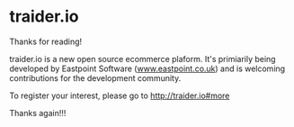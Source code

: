 traider.io
==========

Thanks for reading! 

traider.io is a new open source ecommerce plaform. It's primiarily being developed by Eastpoint Software (www.eastpoint.co.uk) and is welcoming contributions for the development community.

To register your interest, please go to http://traider.io#more

Thanks again!!!
